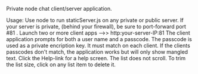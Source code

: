 Private node chat client/server application.

Usage:
Use node to run staticServer.js on any private or public server.
If your server is private, (behind your firewall), be sure to port-forward port #81 . 
Launch two or more client apps   -->>     http:your-server-IP:81
The client application prompts for both a user name and a passcode.
The passcode is used as a private encription key. It must match on each
client. 
If the clients passcodes don't match, the application works but will only show mangled text.
Click the Help-link for a help screen.  The list does not scroll. To trim the list size, 
click on any list item to delete it.
